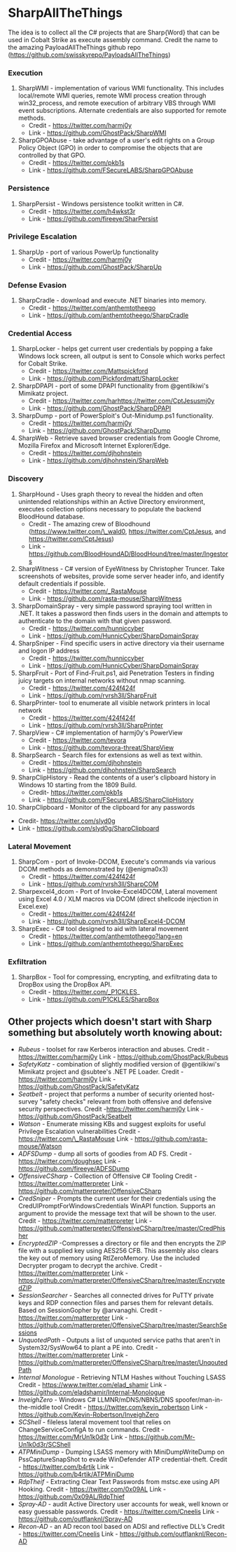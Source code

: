 # SharpAllTheThings
The idea is to collect all the C# projects that are Sharp{Word} that can be used in Cobalt Strike as execute assembly command.
Credit the name to the amazing PayloadAllTheThings github repo (https://github.com/swisskyrepo/PayloadsAllTheThings)

### Execution
1. SharpWMI - implementation of various WMI functionality. This includes local/remote WMI queries, remote WMI process creation through win32_process, and remote execution of arbitrary VBS through WMI event subscriptions. Alternate credentials are also supported for remote methods.
   * Credit - https://twitter.com/harmj0y
   * Link - https://github.com/GhostPack/SharpWMI
2. SharpGPOAbuse - take advantage of a user's edit rights on a Group Policy Object (GPO) in order to compromise the objects that are controlled by that GPO.
   * Credit - https://twitter.com/pkb1s
   * Link - https://github.com/FSecureLABS/SharpGPOAbuse

### Persistence
1. SharpPersist - Windows persistence toolkit written in C#. 
   * Credit - https://twitter.com/h4wkst3r
   * Link - https://github.com/fireeye/SharPersist

### Privilege Escalation
1. SharpUp -  port of various PowerUp functionality
   * Credit -  https://twitter.com/harmj0y
   * Link - https://github.com/GhostPack/SharpUp

### Defense Evasion
1. SharpCradle - download and execute .NET binaries into memory.
   * Credit - https://twitter.com/anthemtotheego
   * Link - https://github.com/anthemtotheego/SharpCradle

### Credential Access
1. SharpLocker - helps get current user credentials by popping a fake Windows lock screen, all output is sent to Console which works perfect for Cobalt Strike.
   * Credit -  https://twitter.com/Mattspickford
   * Link - https://github.com/Pickfordmatt/SharpLocker
2. SharpDPAPI - port of some DPAPI functionality from @gentilkiwi's Mimikatz project.
   * Credit - https://twitter.com/harhttps://twitter.com/CptJesusmj0y
   * Link - https://github.com/GhostPack/SharpDPAPI
3. SharpDump -  port of PowerSploit's Out-Minidump.ps1 functionality.
   * Credit - https://twitter.com/harmj0y
   * Link - https://github.com/GhostPack/SharpDump
4. SharpWeb - Retrieve saved browser credentials from Google Chrome, Mozilla Firefox and Microsoft Internet Explorer/Edge.
   * Credit - https://twitter.com/djhohnstein
   * Link - https://github.com/djhohnstein/SharpWeb

### Discovery
1. SharpHound -  Uses graph theory to reveal the hidden and often unintended relationships within an Active Directory environment, executes collection options necessary to populate the backend BloodHound database. 
   * Credit -  The amazing crew of Bloodhound (https://www.twitter.com/\_wald0, https://twitter.com/CptJesus, and https://twitter.com/CptJesus)
   * Link - https://github.com/BloodHoundAD/BloodHound/tree/master/Ingestors
2. SharpWitness - C# version of EyeWitness by Christopher Truncer. Take screenshots of websites, provide some server header info, and identify default credentials if possible.
   * Credit - https://twitter.com/_RastaMouse
   * Link - https://github.com/rasta-mouse/SharpWitness
3. SharpDomainSpray -  very simple password spraying tool written in .NET. It takes a password then finds users in the domain and attempts to authenticate to the domain with that given password.
   * Credit - https://twitter.com/hunniccyber
   * Link - https://github.com/HunnicCyber/SharpDomainSpray
4. SharpSniper -  Find specific users in active directory via their username and logon IP address
   * Credit - https://twitter.com/hunniccyber
   * Link - https://github.com/HunnicCyber/SharpDomainSpray
5. SharpFruit - Port of Find-Fruit.ps1, aid Penetration Testers in finding juicy targets on internal networks without nmap scanning.
   * Credit - https://twitter.com/424f424f
   * Link - https://github.com/rvrsh3ll/SharpFruit
6. SharpPrinter- tool to enumerate all visible network printers in local network
   * Credit - https://twitter.com/424f424f
   * Link - https://github.com/rvrsh3ll/SharpPrinter
7. SharpView - C# implementation of harmj0y's PowerView
   * Credit - https://twitter.com/tevora
   * Link - https://github.com/tevora-threat/SharpView
8. SharpSearch - Search files for extensions as well as text within.
   * Credit - https://twitter.com/djhohnstein
   * Link - https://github.com/djhohnstein/SharpSearch
9. SharpClipHistory - Read the contents of a user's clipboard history in Windows 10 starting from the 1809 Build.
   * Credit- https://twitter.com/pkb1s
   * Link - https://github.com/FSecureLABS/SharpClipHistory
10. SharpClipboard - Monitor of the clipboard for any passwords
   * Credit- https://twitter.com/slyd0g
   * Link - https://github.com/slyd0g/SharpClipboard

### Lateral Movement
1. SharpCom -  port of Invoke-DCOM, Execute's commands via various DCOM methods as demonstrated by (@enigma0x3)
   * Credit - https://twitter.com/424f424f
   * Link - https://github.com/rvrsh3ll/SharpCOM
2. Sharpexcel4_dcom - Port of Invoke-Excel4DCOM, Lateral movement using Excel 4.0 / XLM macros via DCOM (direct shellcode injection in Excel.exe)
   * Credit - https://twitter.com/424f424f
   * Link - https://github.com/rvrsh3ll/SharpExcel4-DCOM
3. SharpExec - C# tool designed to aid with lateral movement
   * Credit - https://twitter.com/anthemtotheego?lang=en
   * Link - https://github.com/anthemtotheego/SharpExec

### Exfiltration
1. SharpBox - Tool for compressing, encrypting, and exfiltrating data to DropBox using the DropBox API.
   * Credit -  https://twitter.com/_P1CKLES_
   * Link - https://github.com/P1CKLES/SharpBox



## Other projects which doesn't start with Sharp something but absolutely worth knowing about:
- _Rubeus_ - toolset for raw Kerberos interaction and abuses.
Credit - https://twitter.com/harmj0y
Link - https://github.com/GhostPack/Rubeus
- _SafetyKatz_ - combination of slightly modified version of @gentilkiwi's Mimikatz project and @subtee's .NET PE Loader.
Credit - https://twitter.com/harmj0y
Link - https://github.com/GhostPack/SafetyKatz
- _Seatbelt_ - project that performs a number of security oriented host-survey "safety checks" relevant from both offensive and defensive security perspectives.
Credit  -https://twitter.com/harmj0y
Link - https://github.com/GhostPack/Seatbelt
- _Watson_ -  Enumerate missing KBs and suggest exploits for useful Privilege Escalation vulnerabilities
Credit - https://twitter.com/\_RastaMouse
Link - https://github.com/rasta-mouse/Watson
- _ADFSDump_ -  dump all sorts of goodies from AD FS.
Credit - https://twitter.com/doughsec
Link - https://github.com/fireeye/ADFSDump
- _OffensiveCSharp_ - Collection of Offensive C# Tooling
Credit - https://twitter.com/matterpreter
Link - https://github.com/matterpreter/OffensiveCSharp
- _CredSniper_ - Prompts the current user for their credentials using the CredUIPromptForWindowsCredentials WinAPI function. Supports an argument to provide the message text that will be shown to the user.
Credit - https://twitter.com/matterpreter
Link - https://github.com/matterpreter/OffensiveCSharp/tree/master/CredPhisher
- _EncryptedZIP_ -Compresses a directory or file and then encrypts the ZIP file with a supplied key using AES256 CFB. This assembly also clears the key out of memory using RtlZeroMemory. Use the included Decrypter progam to decrypt the archive.
Credit - https://twitter.com/matterpreter
Link - https://github.com/matterpreter/OffensiveCSharp/tree/master/EncryptedZIP
- _SessionSearcher_ - Searches all connected drives for PuTTY private keys and RDP connection files and parses them for relevant details. Based on SessionGopher by @arvanaghi.
Credit - https://twitter.com/matterpreter
Link -https://github.com/matterpreter/OffensiveCSharp/tree/master/SearchSessions
- _UnquotedPath_ - Outputs a list of unquoted service paths that aren't in System32/SysWow64 to plant a PE into. 
Credit -https://twitter.com/matterpreter
Link - https://github.com/matterpreter/OffensiveCSharp/tree/master/UnqoutedPath
- _Internal Monologue_ - Retrieving NTLM Hashes without Touching LSASS
Credit - https://www.twitter.com/elad_shamir
Link - https://github.com/eladshamir/Internal-Monologue
- _InveighZero_ - Windows C# LLMNR/mDNS/NBNS/DNS spoofer/man-in-the-middle tool
Credit - https://twitter.com/kevin_robertson
Link - https://github.com/Kevin-Robertson/InveighZero
- _SCShell_ - fileless lateral movement tool that relies on ChangeServiceConfigA to run commands.
Credit - https://twitter.com/MrUn1k0d3r
Link - https://github.com/Mr-Un1k0d3r/SCShell
- _ATPMiniDump_ - Dumping LSASS memory with MiniDumpWriteDump on PssCaptureSnapShot to evade WinDefender ATP credential-theft.
Credit - https://twitter.com/b4rtik
Link - https://github.com/b4rtik/ATPMiniDump
- _RdpTheif_ - Extracting Clear Text Passwords from mstsc.exe using API Hooking.
Credit - https://twitter.com/0x09AL
Link - https://github.com/0x09AL/RdpThief
- _Spray-AD_ -  audit Active Directory user accounts for weak, well known or easy guessable passwords.
Credit - https://twitter.com/Cneelis
Link - https://github.com/outflanknl/Spray-AD
- _Recon-AD_ - an AD recon tool based on ADSI and reflective DLL’s
Credit - https://twitter.com/Cneelis
Link - https://github.com/outflanknl/Recon-AD
